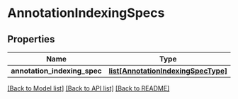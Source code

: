 # AnnotationIndexingSpecs

## Properties
Name | Type | Description | Notes
------------ | ------------- | ------------- | -------------
**annotation_indexing_spec** | [**list[AnnotationIndexingSpecType]**](AnnotationIndexingSpecType.md) |  | [optional] 

[[Back to Model list]](../README.md#documentation-for-models) [[Back to API list]](../README.md#documentation-for-api-endpoints) [[Back to README]](../README.md)


